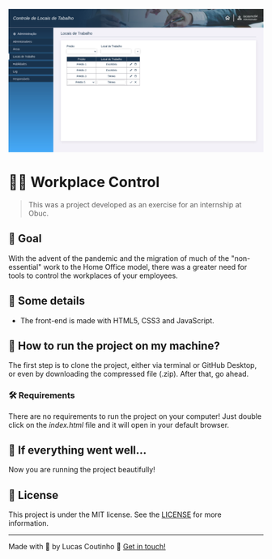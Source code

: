 ![Workplace Control](readme-images/cover.png)

# :woman_technologist: Workplace Control

> This was a project developed as an exercise for an internship at Obuc.

## :dart: Goal

With the advent of the pandemic and the migration of much of the "non-essential" work to the Home Office model, there was a greater need for tools to control the workplaces of your employees.

## :scroll: Some details

- The front-end is made with HTML5, CSS3 and JavaScript.

## :thinking: How to run the project on my machine? 

The first step is to clone the project, either via terminal or GitHub Desktop, or even by downloading the compressed file (.zip). After that, go ahead.

### :hammer_and_wrench: Requirements

There are no requirements to run the project on your computer! Just double click on the *index.html* file and it will open in your default browser.

## :tada: If everything went well...

Now you are running the project beautifully!

## :memo: License

This project is under the MIT license. See the [LICENSE](LICENSE) for more information.

---

Made with :blue_heart: by Lucas Coutinho :wave: [Get in touch!](https://www.linkedin.com/in/lucasmc64/)